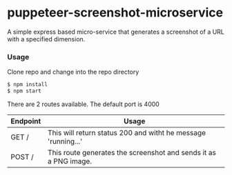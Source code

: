 # puppeteer-screenshot-microservice
A simple express based micro-service that generates a screenshot of a URL with a specified dimension. 

### Usage
Clone repo and change into the repo directory

```sh
$ npm install
$ npm start
```


There are 2 routes available. The default port is 4000

| Endpoint | Usage                                                            |
| -------- | ---------------------------------------------------------------- |
| GET /    | This will return status 200 and witht he message 'running...'    |
| POST /   | This route generates the screenshot and sends it as a PNG image. |

